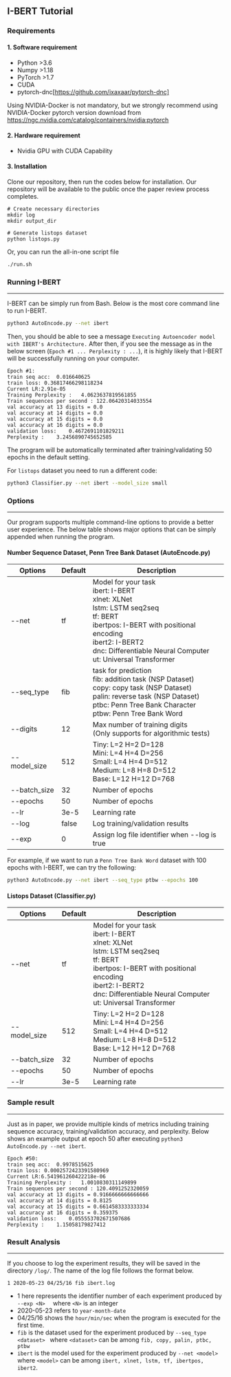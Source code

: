## I-BERT Tutorial

### Requirements

#### 1. Software requirement

- Python >3.6
- Numpy >1.18
- PyTorch >1.7
- CUDA
- pytorch-dnc[https://github.com/ixaxaar/pytorch-dnc]

Using NVIDIA-Docker is not mandatory, but we strongly recommend using NVIDIA-Docker pytorch version download from https://ngc.nvidia.com/catalog/containers/nvidia:pytorch

#### 2. Hardware requirement

- Nvidia GPU with CUDA Capability<br>

#### 3. Installation

Clone our repository, then run the codes below for installation. Our repository will be available to the public once the paper review process completes.

```
# Create necessary directories
mkdir log
mkdir output_dir
```

```
# Generate listops dataset
python listops.py
```

Or, you can run the all-in-one script file

```bash
./run.sh
```

### Running I-BERT

-----

I-BERT can be simply run from Bash. Below is the most core command line to run I-BERT. 

```bash
python3 AutoEncode.py --net ibert
```

Then, you should be able to see a message `Executing Autoencoder model with IBERT's Architecture.` After then, if you see the message as in the below screen (`Epoch #1 ... Perplexity : ...`), it is highly likely that I-BERT will be successfully running on your computer.

```
Epoch #1:
train seq acc:	0.016640625
train loss:	0.36817466298118234
Current LR:2.91e-05
Training Perplexity :	4.0623637819561855
Train sequences per second : 122.06420314033554
val accuracy at 13 digits = 0.0
val accuracy at 14 digits = 0.0
val accuracy at 15 digits = 0.0
val accuracy at 16 digits = 0.0
validation loss:	0.4672691101829211
Perplexity :	3.2456890745652585
```

The program will be automatically terminated after training/validating 50 epochs in the default setting.

For `listops` dataset you need to run a different code: 

```bash
python3 Classifier.py --net ibert --model_size small
```

### Options

-----

Our program supports multiple command-line options to provide a better user experience. The below table shows major options that can be simply appended when running the program.

#### Number Sequence Dataset, Penn Tree Bank Dataset (AutoEncode.py)

| Options      | Default | Description                                                  |
| ------------ | ------- | ------------------------------------------------------------ |
| --net        | tf      | Model for your task <br>ibert: I-BERT <br>xlnet: XLNet<br>lstm: LSTM seq2seq <br>tf: BERT <br>ibertpos: I-BERT with positional encoding <br>ibert2: I-BERT2<br>dnc: Differentiable Neural Computer<br>ut: Universal Transformer |
| --seq_type   | fib     | task for prediction <br>fib: addition task (NSP Dataset)<br>copy: copy task (NSP Dataset)<br>palin: reverse task (NSP Dataset)<br>ptbc: Penn Tree Bank Character<br>ptbw: Penn Tree Bank Word |
| --digits     | 12      | Max number of training digits <br>(Only supports for algorithmic tests) |
| --model_size | 512     | Tiny: L=2 H=2 D=128 <br>Mini: L=4 H=4 D=256<br/>Small: L=4 H=4 D=512<br/>Medium: L=8 H=8 D=512 <br/>Base: L=12 H=12 D=768 |
| --batch_size | 32      | Number of epochs                                             |
| --epochs     | 50      | Number of epochs                                             |
| --lr         | 3e-5    | Learning rate                                                |
| --log        | false   | Log training/validation results                              |
| --exp        | 0       | Assign log file identifier when --log is true                |

For example, if we want to run a `Penn Tree Bank Word` dataset with 100 epochs with I-BERT, we can try the following: 

```bash
python3 AutoEncode.py --net ibert --seq_type ptbw --epochs 100
```



#### Listops Dataset (Classifier.py)

| Options      | Default | Description                                                  |
| ------------ | ------- | ------------------------------------------------------------ |
| --net        | tf      | Model for your task <br>ibert: I-BERT <br>xlnet: XLNet<br>lstm: LSTM seq2seq <br>tf: BERT <br>ibertpos: I-BERT with positional encoding <br>ibert2: I-BERT2<br>dnc: Differentiable Neural Computer<br>ut: Universal Transformer |
| --model_size | 512     |Tiny: L=2 H=2 D=128 <br>Mini: L=4 H=4 D=256<br/>Small: L=4 H=4 D=512<br/>Medium: L=8 H=8 D=512 <br/>Base: L=12 H=12 D=768 |
| --batch_size | 32      | Number of epochs                                             |
| --epochs     | 50      | Number of epochs                                             |
| --lr         | 3e-5    | Learning rate                                                |


### Sample result

-----

Just as in paper, we provide multiple kinds of metrics including training sequence accuracy, training/validation accuracy, and perplexity. Below shows an example output at epoch 50 after executing `python3 AutoEncode.py --net ibert`.

```
Epoch #50:
train seq acc:	0.9978515625
train loss:	0.0002572423391580969
Current LR:6.541961260422218e-06
Training Perplexity :	1.0010830311149899
Train sequences per second : 120.4091252320059
val accuracy at 13 digits = 0.9166666666666666
val accuracy at 14 digits = 0.8125
val accuracy at 15 digits = 0.6614583333333334
val accuracy at 16 digits = 0.359375
validation loss:	0.055553702671507686
Perplexity :	1.15058179827412
```


### Result Analysis

-----

If you choose to log the experiment results, they will be saved in the directory `/log/`. The name of the log file follows the format below. 

```
1 2020-05-23 04/25/16 fib ibert.log
```

- 1 here represents the identifier number of each experiment produced by `--exp <N>  ` where `<N>` is an integer
- 2020-05-23 refers to `year-month-date`
- 04/25/16 shows the `hour/min/sec` when the program is executed for the first time. 
- `fib` is the dataset used for the experiment produced by `--seq_type <dataset> ` where `<dataset>` can be among `fib, copy, palin, ptbc, ptbw` 
- `ibert` is the model used for the experiment produced by `--net <model>` where `<model>` can be among `ibert, xlnet, lstm, tf, ibertpos, ibert2`.
